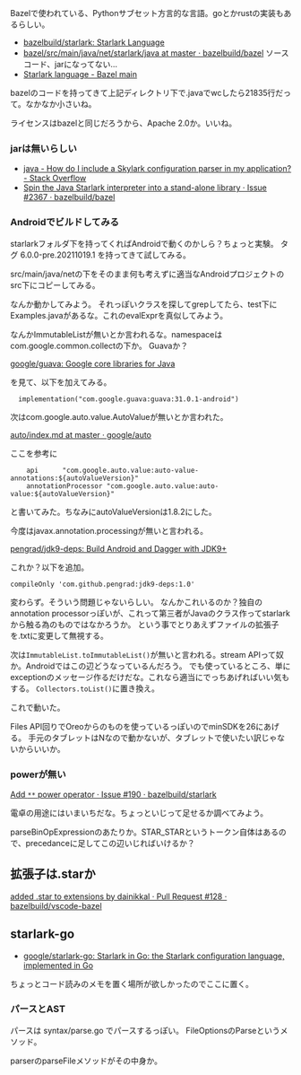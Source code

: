 Bazelで使われている、Pythonサブセット方言的な言語。goとかrustの実装もあるらしい。

- [bazelbuild/starlark: Starlark Language](https://github.com/bazelbuild/starlark)
- [bazel/src/main/java/net/starlark/java at master · bazelbuild/bazel](https://github.com/bazelbuild/bazel/tree/master/src/main/java/net/starlark/java) ソースコード、jarになってない…
- [Starlark language - Bazel main](https://docs.bazel.build/versions/main/skylark/language.html)

bazelのコードを持ってきて上記ディレクトリ下で.javaでwcしたら21835行だって。なかなか小さいね。

ライセンスはbazelと同じだろうから、Apache 2.0か。いいね。

### jarは無いらしい

- [java - How do I include a Skylark configuration parser in my application? - Stack Overflow](https://stackoverflow.com/questions/49108709/how-do-i-include-a-skylark-configuration-parser-in-my-application)
- [Spin the Java Starlark interpreter into a stand-alone library · Issue #2367 · bazelbuild/bazel](https://github.com/bazelbuild/bazel/issues/2367)

### Androidでビルドしてみる

starlarkフォルダ下を持ってくればAndroidで動くのかしら？ちょっと実験。
タグ 6.0.0-pre.20211019.1 を持ってきて試してみる。

src/main/java/netの下をそのまま何も考えずに適当なAndroidプロジェクトのsrc下にコピーしてみる。

なんか動かしてみよう。
それっぽいクラスを探してgrepしてたら、test下にExamples.javaがあるな。これのevalExprを真似してみよう。

なんかImmutableListが無いとか言われるな。namespaceはcom.google.common.collectの下か。
Guavaか？

[google/guava: Google core libraries for Java](https://github.com/google/guava)

を見て、以下を加えてみる。

```
  implementation("com.google.guava:guava:31.0.1-android")
```

次はcom.google.auto.value.AutoValueが無いとか言われた。

[auto/index.md at master · google/auto](https://github.com/google/auto/blob/master/value/userguide/index.md)

ここを参考に

```
    api      "com.google.auto.value:auto-value-annotations:${autoValueVersion}"
    annotationProcessor "com.google.auto.value:auto-value:${autoValueVersion}"
```

と書いてみた。ちなみにautoValueVersionは1.8.2にした。

今度はjavax.annotation.processingが無いと言われる。

[pengrad/jdk9-deps: Build Android and Dagger with JDK9+](https://github.com/pengrad/jdk9-deps)

これか？以下を追加。

```
compileOnly 'com.github.pengrad:jdk9-deps:1.0'
```

変わらず。そういう問題じゃないらしい。
なんかこれいるのか？独自のannotation processorっぽいが、これって第三者がJavaのクラス作ってstarlarkから触る為のものではなかろうか。
という事でとりあえずファイルの拡張子を.txtに変更して無視する。

次は`ImmutableList.toImmutableList()`が無いと言われる。stream APIって奴か。Androidではこの辺どうなっているんだろう。
でも使っているところ、単にexceptionのメッセージ作るだけだな。これなら適当にでっちあげればいい気もする。
`Collectors.toList()`に置き換え。

これで動いた。

Files API回りでOreoからのものを使っているっぽいのでminSDKを26にあげる。
手元のタブレットはNなので動かないが、タブレットで使いたい訳じゃないからいいか。

### powerが無い

[Add `**` power operator · Issue #190 · bazelbuild/starlark](https://github.com/bazelbuild/starlark/issues/190)

電卓の用途にはいまいちだな。ちょっといじって足せるか調べてみよう。

parseBinOpExpressionのあたりか。STAR_STARというトークン自体はあるので、precedanceに足してこの辺いじればいけるか？

## 拡張子は.starか

[added .star to extensions by dainikkal · Pull Request #128 · bazelbuild/vscode-bazel](https://github.com/bazelbuild/vscode-bazel/pull/128)

## starlark-go

- [google/starlark-go: Starlark in Go: the Starlark configuration language, implemented in Go](https://github.com/google/starlark-go/tree/master)

ちょっとコード読みのメモを置く場所が欲しかったのでここに置く。

### パースとAST

パースは syntax/parse.go でパースするっぽい。
FileOptionsのParseというメソッド。

parserのparseFileメソッドがその中身か。
